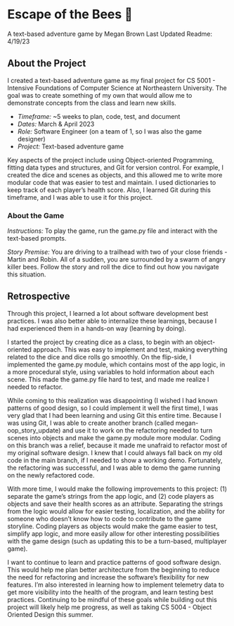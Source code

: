 # Escape of the Bees 🐝
A text-based adventure game by Megan Brown
Last Updated Readme: 4/19/23

## About the Project
I created a text-based adventure game as my final project for CS 5001 - Intensive Foundations of Computer Science at Northeastern University. The goal was to create something of my own that would allow me to demonstrate concepts from the class and learn new skills. 
- *Timeframe:* ~5 weeks to plan, code, test, and document
- *Dates:* March & April 2023
- *Role:* Software Engineer (on a team of 1, so I was also the game designer)
- *Project:* Text-based adventure game

Key aspects of the project include using Object-oriented Programming, fitting data types and structures, and Git for version control. For example, I created the dice and scenes as objects, and this allowed me to write more modular code that was easier to test and maintain. I used dictionaries to keep track of each player’s health score. Also, I learned Git during this timeframe, and I was able to use it for this project.

### About the Game
*Instructions:* To play the game, run the game.py file and interact with the text-based prompts.

*Story Premise:* You are driving to a trailhead with two of your close friends - Martin and Robin. All of a sudden, you are surrounded by a swarm of angry killer bees. Follow the story and roll the dice to find out how you navigate this situation.

## Retrospective
Through this project, I learned a lot about software development best practices. I was also better able to internalize these learnings, because I had experienced them in a hands-on way (learning by doing). 

I started the project by creating dice as a class, to begin with an object-oriented approach. This was easy to implement and test, making everything related to the dice and dice rolls go smoothly. On the flip-side, I implemented the game.py module, which contains most of the app logic, in a more procedural style, using variables to hold information about each scene. This made the game.py file hard to test, and made me realize I needed to refactor. 

While coming to this realization was disappointing (I wished I had known patterns of good design, so I could implement it well the first time), I was very glad that I had been learning and using Git this entire time. Because I was using Git, I was able to create another branch (called megan-oop_story_update) and use it to work on the refactoring needed to turn scenes into objects and make the game.py module more modular. Coding on this branch was a relief, because it made me unafraid to refactor most of my original software design. I knew that I could always fall back on my old code in the main branch, if I needed to show a working demo. Fortunately, the refactoring was successful, and I was able to demo the game running on the newly refactored code.

With more time, I would make the following improvements to this project: (1) separate the game’s strings from the app logic, and (2) code players as objects and save their health scores as an attribute. Separating the strings from the logic would allow for easier testing, localization, and the ability for someone who doesn’t know how to code to contribute to the game storyline. Coding players as objects would make the game easier to test, simplify app logic, and more easily allow for other interesting possibilities with the game design (such as updating this to be a turn-based, multiplayer game).

I want to continue to learn and practice patterns of good software design. This would help me plan better architecture from the beginning to reduce the need for refactoring and increase the software’s flexibility for new features. I’m also interested in learning how to implement telemetry data to get more visibility into the health of the program, and learn testing best practices. Continuing to be mindful of these goals while building out this project will likely help me progress, as well as taking CS 5004 - Object Oriented Design this summer.